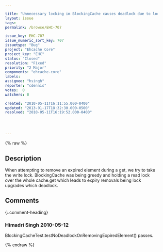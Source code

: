 ```yaml
---

title: "Unnecessary locking in BlockingCache causes deadlock due to lock upgrade when attempting inline removal of expired Elements"
layout: issue
tags: 
permalink: /browse/EHC-707

issue_key: EHC-707
issue_numeric_sort_key: 707
issuetype: "Bug"
project: "Ehcache Core"
project_key: "EHC"
status: "Closed"
resolution: "Fixed"
priority: "2 Major"
components: "ehcache-core"
labels: 
assignee: "hsingh"
reporter: "cdennis"
votes:  0
watchers: 0

created: "2010-05-11T16:11:55.000-0400"
updated: "2013-01-17T18:32:30.000-0500"
resolved: "2010-05-11T16:19:52.000-0400"




---
```


{% raw %}

## Description

<div markdown="1" class="description">

When attempting to remove an expired element during a get, we try to take the write lock.  BlockingCache was being greedy and holding a read lock over the whole cache.get which leads to expiry removals being lock upgrades which deadlock.

</div>

## Comments


{:.comment-heading}
### **Himadri Singh** <span class="date">2010-05-12</span>

<div markdown="1" class="comment">

BlockingCacheTest.testNoDeadlockOnRemovingExpiredElement() passes.

</div>



{% endraw %}

